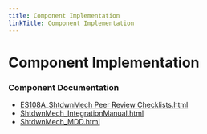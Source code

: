 ```yaml
---
title: Component Implementation
linkTitle: Component Implementation
---
```


# Component Implementation
### Component Documentation

- [ES108A_ShtdwnMech Peer Review Checklists.html](doc/ES108A_ShtdwnMech%20Peer%20Review%20Checklists.html)
- [ShtdwnMech_IntegrationManual.html](doc/ShtdwnMech_IntegrationManual.html)
- [ShtdwnMech_MDD.html](doc/ShtdwnMech_MDD.html)

